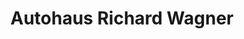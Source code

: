 ---
title: "Autohaus Richard Wagner"
url: /wasserburg-am-inn/autohaus-richard-wagner/
shop: Autohaus
---